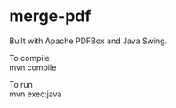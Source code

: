 # merge-pdf

Built with Apache PDFBox and Java Swing.

To compile  
    mvn compile

To run  
    mvn exec:java